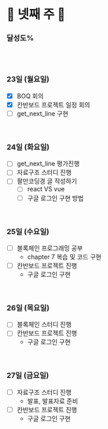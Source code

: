 # 📝 넷째 주 📝

### 달성도%

~~~
~~~

</br>

### 23일 (월요일)
- [x] BOQ 회의
- [x] 칸반보드 프로젝트 일정 회의
- [ ] get_next_line 구현

</br>

### 24일 (화요일)
- [ ] get_next_line 평가진행
- [ ] 자료구조 스터디 진행
- [ ] 팔만코딩경 글 작성하기
  - [ ] react VS vue 
  - [ ] 구글 로그인 구현 방법

</br>

### 25일 (수요일)
- [ ] 블록체인 프로그래밍 공부
  - chapter 7 복습 및 코드 구현
- [ ] 칸반보드 프로젝트 진행
  - 구글 로그인 구현

</br>

### 26일 (목요일)
- [ ] 블록체인 스터디 진행
- [ ] 칸반보드 프로젝트 진행
  - 구글 로그인 구현 

</br>

### 27일 (금요일)
- [ ] 자료구조 스터디 진행
  - 발표, 발표자료 준비 
- [ ] 칸반보드 프로젝트 진행
  - 구글 로그인 구현


<br>
